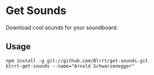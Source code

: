 # Get Sounds

Download cool sounds for your soundboard.

## Usage

    npm install -g git://github.com/Blrrt/get-sounds.git
    blrrt-get-sounds --name="Arnold Schwarzenegger"
